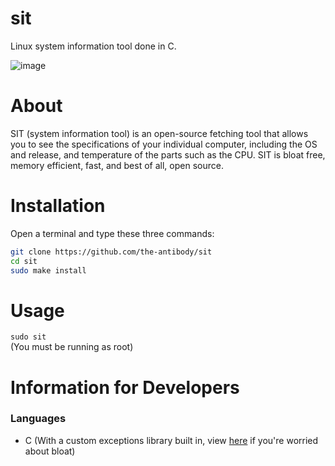 # sit
Linux system information tool done in C.

![image](https://user-images.githubusercontent.com/71285258/180618680-e94cb81a-854e-40e6-87ca-e7d60c4a82ce.png)


# About
SIT (system information tool) is an open-source fetching tool that allows you to see the specifications of your individual computer, including the OS and release, and temperature of the parts such as the CPU. SIT is bloat free, memory efficient, fast, and best of all, open source.
 
# Installation
Open a terminal and type these three commands:
```sh
git clone https://github.com/the-antibody/sit
cd sit
sudo make install
```

# Usage
`sudo sit` <br />
(You must be running as root)
 
# Information for Developers
 
### Languages
- C
(With a custom exceptions library built in, view [here](https://github.com/the-antibody/sit/edit/main/src/exceptions.h) if you're worried about bloat)
